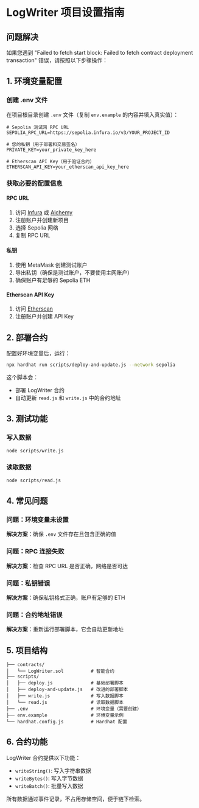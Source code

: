 # LogWriter 项目设置指南

## 问题解决

如果您遇到 "Failed to fetch start block: Failed to fetch contract deployment transaction" 错误，请按照以下步骤操作：

## 1. 环境变量配置

### 创建 .env 文件
在项目根目录创建 `.env` 文件（复制 `env.example` 的内容并填入真实值）：

```env
# Sepolia 测试网 RPC URL
SEPOLIA_RPC_URL=https://sepolia.infura.io/v3/YOUR_PROJECT_ID

# 您的私钥（用于部署和交易签名）
PRIVATE_KEY=your_private_key_here

# Etherscan API Key（用于验证合约）
ETHERSCAN_API_KEY=your_etherscan_api_key_here
```

### 获取必要的配置信息

#### RPC URL
1. 访问 [Infura](https://infura.io/) 或 [Alchemy](https://www.alchemy.com/)
2. 注册账户并创建新项目
3. 选择 Sepolia 网络
4. 复制 RPC URL

#### 私钥
1. 使用 MetaMask 创建测试账户
2. 导出私钥（确保是测试账户，不要使用主网账户）
3. 确保账户有足够的 Sepolia ETH

#### Etherscan API Key
1. 访问 [Etherscan](https://etherscan.io/apis)
2. 注册账户并创建 API Key

## 2. 部署合约

配置好环境变量后，运行：

```bash
npx hardhat run scripts/deploy-and-update.js --network sepolia
```

这个脚本会：
- 部署 LogWriter 合约
- 自动更新 `read.js` 和 `write.js` 中的合约地址

## 3. 测试功能

### 写入数据
```bash
node scripts/write.js
```

### 读取数据
```bash
node scripts/read.js
```

## 4. 常见问题

### 问题：环境变量未设置
**解决方案**：确保 `.env` 文件存在且包含正确的值

### 问题：RPC 连接失败
**解决方案**：检查 RPC URL 是否正确，网络是否可达

### 问题：私钥错误
**解决方案**：确保私钥格式正确，账户有足够的 ETH

### 问题：合约地址错误
**解决方案**：重新运行部署脚本，它会自动更新地址

## 5. 项目结构

```
├── contracts/
│   └── LogWriter.sol          # 智能合约
├── scripts/
│   ├── deploy.js              # 基础部署脚本
│   ├── deploy-and-update.js   # 改进的部署脚本
│   ├── write.js               # 写入数据脚本
│   └── read.js                # 读取数据脚本
├── .env                       # 环境变量（需要创建）
├── env.example                # 环境变量示例
└── hardhat.config.js          # Hardhat 配置
```

## 6. 合约功能

LogWriter 合约提供以下功能：
- `writeString()`: 写入字符串数据
- `writeBytes()`: 写入字节数据
- `writeBatch()`: 批量写入数据

所有数据通过事件记录，不占用存储空间，便于链下检索。
